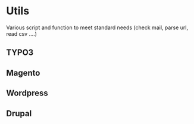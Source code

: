 # Utils
Various script and function to meet standard needs (check mail, parse url, read csv ....)

## TYPO3

## Magento

## Wordpress

## Drupal
